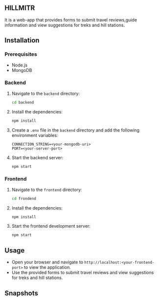 ## HILLMITR
It is a web-app that provides forms to submit travel reviews,guide information and view suggestions for treks and hill stations.

## Installation

### Prerequisites

- Node.js
- MongoDB

### Backend

1. Navigate to the `backend` directory:

    ```bash
    cd backend
    ```

2. Install the dependencies:

    ```bash
    npm install
    ```

3. Create a `.env` file in the `backend` directory and add the following environment variables:

    ```env
    CONNECTION_STRING=<your-mongodb-uri>
    PORT=<your-server-port>
    ```

4. Start the backend server:

    ```bash
    npm start
    ```

### Frontend

1. Navigate to the `frontend` directory:

    ```bash
    cd frondend
    ```

2. Install the dependencies:

    ```bash
    npm install
    ```

3. Start the frontend development server:

    ```bash
    npm start
    ```

## Usage

- Open your browser and navigate to `http://localhost:<your-frontend-port>` to view the application.
- Use the provided forms to submit travel reviews and view suggestions for treks and hill stations.

## Snapshots

